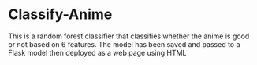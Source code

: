 # Classify-Anime
This is a random forest classifier that classifies whether the anime is good or not based on 6 features. The model has been saved and passed to a Flask model then deployed as a web page using HTML
